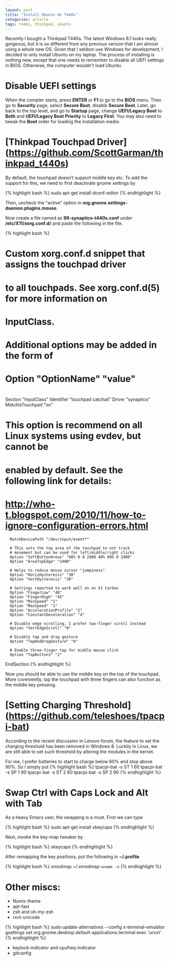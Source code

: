 ```yaml
---
layout: post
title: "Install Ubuntu On T440s"
categories: article
tags: t440s, thinkpad, ubuntu
---
```


Recently I bought a Thinkpad T440s. The latest Windows 8.1 looks really gorgeous, but it is so different from any previous version that I am almost using a whole new OS. Given that I seldom use Windows for development, I decided to only install Ubuntu on my laptop. The process of installing is nothing new, except that one needs to remember to disable all UEFI settings in BIOS. Otherwise, the computer wouldn't load Ubuntu. 

# Disable UEFI settings

When the compter starts, press **ENTER** or **F1** to go to the **BIOS** menu. Then go to **Security** page, select **Secure Boot**, disable **Secure Boot**. Later, go back to the top level, and go to **Startup** page, change **UEFI/Legacy Boot** to **Both** and **UEFI/Legacy Boot Priority** to **Legacy First**. You may also need to tweak the **Boot** order for loading the installation media.

# [Thinkpad Touchpad Driver] (https://github.com/ScottGarman/thinkpad_t440s)
By default, the touchpad doesn't support middle key etc. To add the support for this, we need to first deactivate gnome settings by

{% highlight bash %}
sudo apt-get install dconf-editor
{% endhighlight %}

Then, uncheck the "active" option in **org.gnome.settings-daemon.plugins.mouse**.

Now create a file named as **99-synaptics-t440s.conf** under **/etc/X11/xorg.conf.d/** and paste the following in the file.

{% highlight bash %}
# Custom xorg.conf.d snippet that assigns the touchpad driver
# to all touchpads. See xorg.conf.d(5) for more information on
# InputClass.
# Additional options may be added in the form of
#   Option "OptionName" "value"
#
Section "InputClass"
        Identifier "touchpad catchall"
        Driver "synaptics"
        MatchIsTouchpad "on"
# This option is recommend on all Linux systems using evdev, but cannot be
# enabled by default. See the following link for details:
# http://who-t.blogspot.com/2010/11/how-to-ignore-configuration-errors.html
      MatchDevicePath "/dev/input/event*"

      # This sets the top area of the touchpad to not track
      # movement but can be used for left/middle/right clicks
      Option "SoftButtonAreas" "60% 0 0 2400 40% 60% 0 2400"
      Option "AreaTopEdge" "2400"

      # Helps to reduce mouse cursor "jumpiness"
      Option "HorizHysteresis" "30"
      Option "VertHysteresis" "30"

      # Settings reported to work well on an X1 Carbon
      Option "FingerLow" "40"
      Option "FingerHigh" "45"
      Option "MinSpeed" "1"
      Option "MaxSpeed" "1"
      Option "AccelerationProfile" "2"
      Option "ConstantDeceleration" "4"

      # Disable edge scrolling, I prefer two-finger scroll instead
      Option "VertEdgeScroll" "0"

      # Disable tap and drag gesture
      Option "TapAndDragGesture" "0"

      # Enable three-finger tap for middle mouse click
      Option "TapButton3" "2"
EndSection
{% endhighlight %}

Now you should be able to use the middle key on the top of the touchpad. More coveniently, tap the touchpad with three fingers can also function as the middle key pressing.

# [Setting Charging Threshold] (https://github.com/teleshoes/tpacpi-bat)

According to the recent discussion in Lenovo forum, the feature to set the charging threshold has been removed in Windows 8. Luckily in Linux, we are still able to set such threshold by altering the modules in the kernel. 

For me, I prefer batteries to start to charge below 60% and stop above 90%. So I simply put
{% highlight bash %}
tpacpi-bat -s ST 1 60
tpacpi-bat -s SP 1 90
tpacpi-bat -s ST 2 60
tpacpi-bat -s SP 2 90
{% endhighlight %}


# Swap Ctrl with Caps Lock and Alt with Tab

As a heavy Emacs user, the swapping is a must. First we can type

{% highlight bash %}
sudo apt-get install xkeycaps
{% endhighlight %}

Next, invoke the key-map tweaker by

{% highlight bash %}
xkeycaps
{% endhighlight %}

After remapping the key positions, put the following in **~/.profile**

{% highlight bash %}
xmodmap ~/.xmodmap-`uname -n`
{% endhighlight %}

# Other miscs:
* Numix theme
* apt-fast
* zsh and oh-my-zsh
* rxvt-unicode

{% highlight bash %}
sudo update-alternatives --config x-terminal-emulator
gsettings set org.gnome.desktop.default-applications.terminal exec 'urxvt'
{% endhighlight %}

* keylock-indicator and cpufreq-indicator
* gitconfig